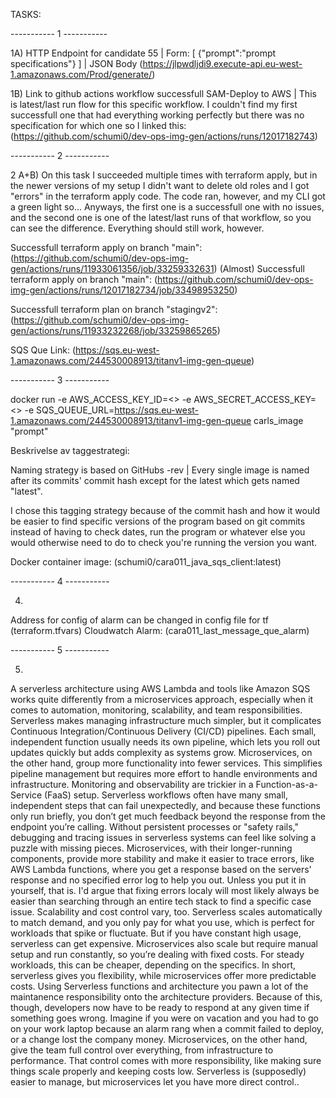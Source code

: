 TASKS:

----------- 1 -----------

1A)
HTTP Endpoint for candidate 55 | Form: [ {"prompt":"prompt specifications"} ] | JSON Body
(https://jlpwdljdi9.execute-api.eu-west-1.amazonaws.com/Prod/generate/)

1B)
Link to github actions workflow successfull SAM-Deploy to AWS | This is latest/last run flow for this specific workflow. 
I couldn't find my first successfull one that had everything working perfectly but there was no specification for which one so I linked this:
(https://github.com/schumi0/dev-ops-img-gen/actions/runs/12017182743)


----------- 2 -----------

2 A+B) 
On this task I succeeded multiple times with terraform apply, but in the newer versions of my setup I didn't want to delete old roles and I got "errors" in the terraform apply code. The code ran, however, and my CLI got a green light so...
Anyways, the first one is a successfull one with no issues, and the second one is one of the latest/last runs of that workflow, so you can see the difference. Everything should still work, however.

Successfull terraform apply on branch "main":
(https://github.com/schumi0/dev-ops-img-gen/actions/runs/11933061356/job/33259332631)
(Almost) Successfull terraform apply on branch "main":
(https://github.com/schumi0/dev-ops-img-gen/actions/runs/12017182734/job/33498953250)


Successfull terraform plan on branch "stagingv2":
(https://github.com/schumi0/dev-ops-img-gen/actions/runs/11933232268/job/33259865265)


SQS Que Link:
(https://sqs.eu-west-1.amazonaws.com/244530008913/titanv1-img-gen-queue)


----------- 3 -----------

docker run -e AWS_ACCESS_KEY_ID=<> -e AWS_SECRET_ACCESS_KEY=<> -e SQS_QUEUE_URL=https://sqs.eu-west-1.amazonaws.com/244530008913/titanv1-img-gen-queue carls_image "prompt"

Beskrivelse av taggestrategi:

Naming strategy is based on GitHubs -rev | Every single image is named after its commits' commit hash except for the latest which gets named "latest". 

I chose this tagging strategy because of the commit hash and how it would be easier to find specific versions of the program based on git commits instead of having to check dates, run the program or whatever else you would otherwise need
to do to check you're running the version you want. 

Docker container image:
(schumi0/cara011_java_sqs_client:latest)


----------- 4 -----------

4)
Address for config of alarm can be changed in config file for tf (terraform.tfvars)
Cloudwatch Alarm:
(cara011_last_message_que_alarm)


----------- 5 -----------

5)
A serverless architecture using AWS Lambda and tools like Amazon SQS works quite differently from a microservices approach, especially when it comes to automation, monitoring, scalability, and team responsibilities. Serverless makes managing infrastructure much simpler, but it  complicates Continuous Integration/Continuous Delivery (CI/CD) pipelines. Each small, independent function usually needs its own pipeline, which lets you roll out updates quickly but adds complexity as systems grow. Microservices, on the other hand, group more functionality into fewer services. This simplifies pipeline management but requires more effort to handle environments and infrastructure. 
  Monitoring and observability are trickier in a Function-as-a-Service (FaaS) setup. Serverless workflows often have many small, independent steps that can fail unexpectedly, and because these functions only run briefly, you don’t get much feedback beyond the  response from the endpoint you’re calling. Without persistent processes or "safety rails," debugging and tracing issues in serverless systems can feel like solving a puzzle with missing pieces. Microservices, with their longer-running components, provide more stability and make it easier to trace errors, like AWS Lambda functions, where you get a response based on the servers' response and no specified error log to help you out.  Unless you put it in yourself, that is. I'd argue that fixing errors localy will most likely always be easier than searching through an entire tech stack to find a specific case issue. 
  Scalability and cost control vary, too. Serverless scales automatically to match demand, and you only pay for what you use, which is perfect for workloads that spike or fluctuate. But if you have constant high usage, serverless can get expensive. Microservices also scale but require manual setup and run constantly, so you’re dealing with fixed costs. For steady workloads, this can be cheaper, depending on the specifics. In short, serverless gives you flexibility, while microservices offer more predictable costs.
  Using  Serverless functions and architecture you pawn a lot of the maintanence responsibility onto the architecture providers. Because of this, though, developers now have to be ready to respond at any given time if something goes wrong. Imagine if you were on vacation and you had to go on your work laptop because an alarm rang when a commit failed to deploy, or a change lost the company money. Microservices, on the other hand, give the team full control over everything, from infrastructure to performance. That control comes with more responsibility, like making sure things scale properly and keeping costs low. Serverless is (supposedly) easier to manage, but microservices let you have more direct control..
